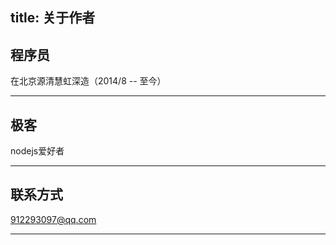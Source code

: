 title: 关于作者
---

## 程序员

在北京源清慧虹深造（2014/8 -- 至今）

----------

## 极客

nodejs爱好者

----------

## 联系方式

912293097@qq.com

----------